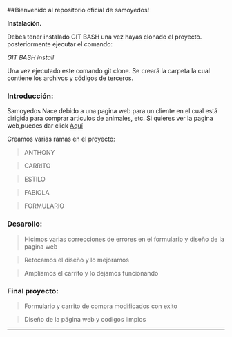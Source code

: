 ##Bienvenido al repositorio oficial de samoyedos! 

**Instalación.**

Debes tener instalado GIT BASH una vez hayas clonado el proyecto.
posteriormente ejecutar el comando:

*GIT BASH install*

Una vez ejecutado este comando git clone. Se creará la carpeta la cual contiene
los archivos y códigos de terceros.

### Introducción:

Samoyedos Nace debido a una pagina web para un cliente en el cual está dirigida para 
comprar articulos de animales, etc. Si quieres ver la pagina web,puedes dar click [Aquí](http://127.0.0.1:5500/index.html "Aquí")

Creamos varias ramas en el proyecto:
> ANTHONY

> CARRITO

> ESTILO

> FABIOLA

> FORMULARIO

### Desarollo:

> Hicimos varias correcciones de errores en el formulario y diseño de la pagina web

> Retocamos el diseño y lo mejoramos

> Ampliamos el carrito y lo dejamos funcionando

### Final proyecto:
> Formulario y carrito de compra modificados con exito

> Diseño de la página web y codigos limpios




****

